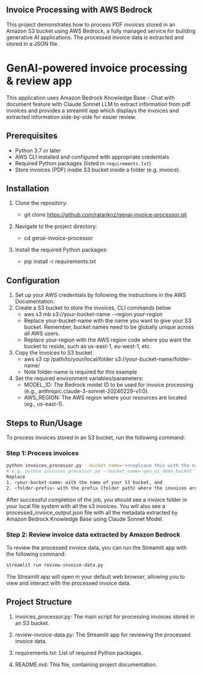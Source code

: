 ## Invoice Processing with AWS Bedrock
This project demonstrates how to process PDF invoices stored in an Amazon S3 bucket using AWS Bedrock, a fully managed service for building generative AI applications. The processed invoice data is extracted and stored in a JSON file.

# GenAI-powered invoice processing & review app

This application uses Amazon Bedrock Knowledge Base - Chat with document feature with Claude Sonnet LLM to extract information from pdf invoices and provides a streamlit app which displays the invoices and extracted information side-by-side for easier review. 

## Prerequisites

- Python 3.7 or later
- AWS CLI installed and configured with appropriate credentials
- Required Python packages (listed in `requirements.txt`)
- Store invoices (PDF) insdie S3 bucket inside a folder (e.g. invoice).

## Installation

1. Clone the repository:
    - git clone https://github.com/ratanknz/genai-invoice-processor.git

2. Navigate to the project directory:
    - cd genai-invoice-processor

3. Install the required Python packages:
    - pip install -r requirements.txt

## Configuration

1. Set up your AWS credentials by following the instructions in the AWS Documentation.
2. Create a S3 bucket to store the invoices, CLI commands below
    - aws s3 mb s3://your-bucket-name --region your-region
    - Replace your-bucket-name with the name you want to give your S3 bucket. Remember, bucket names need to be globally unique across all AWS users.
    - Replace your-region with the AWS region code where you want the bucket to reside, such as us-east-1, eu-west-1, etc.
3. Copy the invoices to S3 bucket
    - aws s3 cp /path/to/your/local/folder s3://your-bucket-name/folder-name/
    - Note folder-name is required for this example
4. Set the required environment variables/parameters:
    - MODEL_ID: The Bedrock model ID to be used for invoice processing (e.g., anthropic.claude-3-sonnet-20240229-v1:0).
    - AWS_REGION: The AWS region where your resources are located (eg., us-east-1).

## Steps to Run/Usage

To process invoices stored in an S3 bucket, run the following command:

### Step 1: Process invoices

```bash
python invoices_processor.py --bucket_name='<<replcace this with the name of the s3 bucket>>' --prefix='<<replace with name of the folder>>' 
# e.g. python invoices_processor.py --bucket_name='gen_ai_demo_bucket' --prefix='invoice'
Replace 
1. <your-bucket-name> with the name of your S3 bucket, and 
2. <folder-prefix> with the prefix (folder path) where the invoices are stored.
```
After successful completion of the job, you should see a invoice folder in your local file system with all the s3 invoices. You will also see a processed_invoice_output.json file with all the metadata extracted by Amazon Bedrock Knowledge Base using Claude Sonnet Model.

### Step 2: Review invoice data extracted by Amazon Bedrock
To review the processed invoice data, you can run the Streamlit app with the following command:

```bash
streamlit run review-invoice-data.py
```
The Streamlit app will open in your default web browser, allowing you to view and interact with the processed invoice data.

## Project Structure

1. invoices_processor.py: The main script for processing invoices stored in an S3 bucket.

2. review-invoice-data.py: The Streamlit app for reviewing the processed invoice data.

3. requirements.txt: List of required Python packages.

4. README.md: This file, containing project documentation.